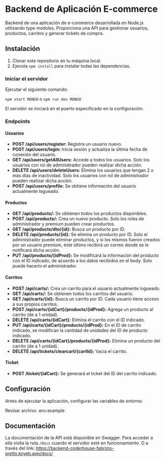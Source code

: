 # Backend de Aplicación E-commerce

Backend de una aplicación de e-commerce desarrollada en Node.js utilizando type modules. Proporciona una API para gestionar usuarios, productos, carritos y generar tickets de compra.

## Instalación

1. Clonar este repositorio en tu máquina local.
2. Ejecuta `npm install` para instalar todas las dependencias.

### Iniciar el servidor

Ejecutar el siguiente comando:

`npm start MONGO` o `npm run dev MONGO`

El servidor se iniciará en el puerto especificado en la configuración.

### Endpoints

#### Usuarios

- **POST /api/users/register:** Registra un usuario nuevo.
- **POST /api/users/login:** Inicia sesión y actualiza la última fecha de conexión del usuario.
- **GET /api/users/getAllUsers:** Accede a todos los usuarios. Solo los usuarios con rol de administrador pueden realizar dicha acción.
- **DELETE /api/users/deleteUsers:** Elimina los usuarios que tengan 2 o más días de inactividad. Solo los usuarios con rol de administrador pueden realizar dicha acción.
- **POST /api/users/profile:** Se obtiene información del usuario actualmente logueado.

#### Productos

- **GET /api/products/:** Se obtienen todos los productos disponibles.
- **POST /api/products/:** Crea un nuevo producto. Solo los roles de administrador y premium pueden crear productos.
- **GET /api/products/dto/{id}:** Busca un producto por ID.
- **DELETE /api/products/{id}:** Se elimina un producto por ID. Solo el administrador puede eliminar productos, y si los mismos fueron creados por un usuario premium, éste último recibirá un correo donde se le notificará dicha acción.
- **PUT /api/products/{idProd}:** Se modificará la información del producto con el ID indicado, de acuerdo a los datos recibidos en el body. Solo puede hacerlo el administrador.

#### Carritos

- **POST /api/carts/:** Crea un carrito para el usuario actualmente logueado.
- **GET /api/carts/:** Se obtienen todos los carritos del usuario.
- **GET /api/carts/{id}:** Busca un carrito por ID. Cada usuario tiene acceso a sus propios carritos.
- **POST /api/carts/{idCart}/products/{idProd}:** Agrega un producto al carrito (de a 1 unidad).
- **DELETE /api/carts/{idCart}:** Elimina el carrito con el ID indicado.
- **PUT /api/carts/{idCart}/products/{idProd}:** En el ID de carrito indicado, se modifican la cantidad de unidades del ID de producto indicado.
- **DELETE /api/carts/{idCart}/products/{idProd}:** Elimina un producto del carrito (de a 1 unidad).
- **DELETE /api/tickets/clearcart/{cartId}:** Vacía el carrito.

#### Ticket

- **POST /ticket/{idCart}:** Se generará el ticket del ID del carrito indicado.

## Configuración

Antes de ejecutar la aplicación, configurar las  variables de entorno:

Revisar archivo .env.example

## Documentación

La documentación de la API está disponible en Swagger. Para acceder a ella visita la ruta `/docs` cuando el servidor esté en funcionamiento. O a través del link: https://backend-coderhouse-fabrizio-pretto.koyeb.app/docs/

